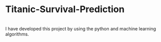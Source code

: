 # Titanic-Survival-Prediction
<br>
I have developed this project by using the python and machine learning algorithms.
